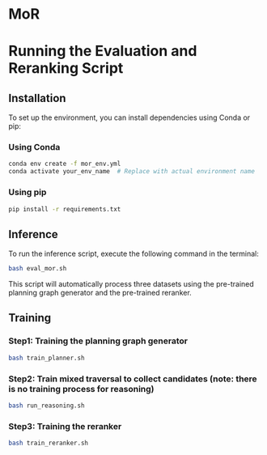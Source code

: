 # MoR

# Running the Evaluation and Reranking Script

## Installation
To set up the environment, you can install dependencies using Conda or pip:

### Using Conda
```bash
conda env create -f mor_env.yml
conda activate your_env_name  # Replace with actual environment name
```

### Using pip
```bash
pip install -r requirements.txt
```

## Inference
To run the inference script, execute the following command in the terminal:

```bash
bash eval_mor.sh
```

This script will automatically process three datasets using the pre-trained planning graph generator and the pre-trained reranker.

## Training
### Step1: Training the planning graph generator 

```bash
bash train_planner.sh
```

### Step2: Train mixed traversal to collect candidates (note: there is no training process for reasoning)

```bash
bash run_reasoning.sh
```

### Step3: Training the reranker

```bash
bash train_reranker.sh
```


